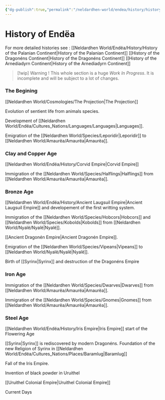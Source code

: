 ```yaml
---
{"dg-publish":true,"permalink":"/neldardhen-world/endea/history/history-of-endea/"}
---
```


# History of Endëa
For more detailed histories see :
[[Neldardhen World/Endëa/History/History of the Palanian Continent\|History of the Palanian Continent]]
[[History of the Dragonéns Continent\|History of the Dragonéns Continent]]
[[History of the Arnediadyrn Continent\|History of the Arnediadyrn Continent]]

>[!wip] Warning !
> This whole section is a huge _Work In Progress_.
> It is incomplete and will be subject to a lot of changes.
### The Begining
[[Neldardhen World/Cosmologies/The Projection\|The Projection]]

Evolution of sentient life from animals species.

Development of [[Neldardhen World/Endëa/Cultures_Nations/Languages/Languages\|Languages]].

Emigration of the [[Neldardhen World/Species/Leporidir\|Leporidir]] to [[Neldardhen World/Amaurëa/Amaurëa\|Amaurëa]].

### Clay and Copper Age
[[Neldardhen World/Endëa/History/Corvid Empire\|Corvid Empire]]

Immigration of the [[Neldardhen World/Species/Halflings\|Halflings]] from [[Neldardhen World/Amaurëa/Amaurëa\|Amaurëa]].

### Bronze Age
[[Neldardhen World/Endëa/History/Ancient Laugsuil Empire\|Ancient Laugsuil Empire]] and developement of the first writting system.

Immigration of the [[Neldardhen World/Species/Hobcors\|Hobcors]] and [[Neldardhen World/Species/Kobolds\|Kobolds]] from [[Neldardhen World/Nyalë/Nyalë\|Nyalë]].

[[Ancient Dragonén Empire\|Ancient Dragonén Empire]].

Emigration of the [[Neldardhen World/Species/Vipeans\|Vipeans]] to [[Neldardhen World/Nyalë/Nyalë\|Nyalë]].

Birth of [[Syrinx\|Syrinx]] and destruction of the Dragonéns Empire

### Iron Age
Immigration of the [[Neldardhen World/Species/Dwarves\|Dwarves]] from [[Neldardhen World/Amaurëa/Amaurëa\|Amaurëa]].

Immigration of the [[Neldardhen World/Species/Gnomes\|Gnomes]] from [[Neldardhen World/Amaurëa/Amaurëa\|Amaurëa]].


### Steel Age
[[Neldardhen World/Endëa/History/Iris Empire\|Iris Empire]] start of the Flowering Age

[[Syrinx\|Syrinx]] is rediscovered by modern Dragonéns. Foundation of the new Religion of Syrinx in [[Neldardhen World/Endëa/Cultures_Nations/Places/Baramlug\|Baramlug]]

Fall of the Iris Empire.

Invention of black powder in Uruithel 

[[Uruithel Colonial Empire\|Uruithel Colonial Empire]]

Current Days



